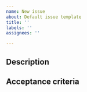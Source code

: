 ```yaml
---
name: New issue
about: Default issue template
title: ''
labels: ''
assignees: ''

---
```


## Description

## Acceptance criteria
